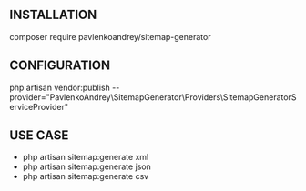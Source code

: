 INSTALLATION
------------
composer require pavlenkoandrey/sitemap-generator

CONFIGURATION
------------
php artisan vendor:publish --provider="PavlenkoAndrey\SitemapGenerator\Providers\SitemapGeneratorServiceProvider"

USE CASE
--------
- php artisan sitemap:generate xml
- php artisan sitemap:generate json
- php artisan sitemap:generate csv
